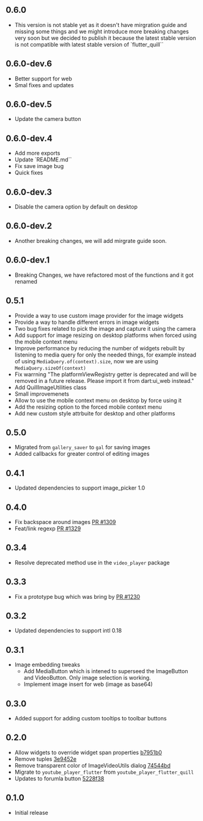 ## 0.6.0
- This version is not stable yet as it doesn't have mirgration guide and missing some things and we might introduce more breaking changes very soon but we decided to publish it because the latest stable version is not compatible with latest stable version of `flutter_quill``

## 0.6.0-dev.6
- Better support for web
- Smal fixes and updates

## 0.6.0-dev.5
- Update the camera button

## 0.6.0-dev.4
- Add more exports
- Update `README.md``
- Fix save image bug
- Quick fixes

## 0.6.0-dev.3
- Disable the camera option by default on desktop

## 0.6.0-dev.2
- Another breaking changes, we will add mirgrate guide soon.

## 0.6.0-dev.1
- Breaking Changes, we have refactored most of the functions and it got renamed

## 0.5.1

- Provide a way to use custom image provider for the image widgets
- Provide a way to handle different errors in image widgets
- Two bug fixes related to pick the image and capture it using the camera
- Add support for image resizing on desktop platforms when forced using the mobile context menu
- Improve performance by reducing the number of widgets rebuilt by listening to media query for only the needed things, for example instead of using `MediaQuery.of(context).size`, now we are using `MediaQuery.sizeOf(context)`
- Fix warrning "The platformViewRegistry getter is deprecated and will be removed in a future release. Please import it from dart:ui_web instead."
- Add QuillImageUtilities class
- Small improvemenets
- Allow to use the mobile context menu on desktop by force using it
- Add the resizing option to the forced mobile context menu
- Add new custom style attrbuite for desktop and other platforms

## 0.5.0

- Migrated from `gallery_saver` to `gal` for saving images
- Added callbacks for greater control of editing images

## 0.4.1

- Updated dependencies to support image_picker 1.0

## 0.4.0

- Fix backspace around images [PR #1309](https://github.com/singerdmx/flutter-quill/pull/1309)
- Feat/link regexp [PR #1329](https://github.com/singerdmx/flutter-quill/pull/1329)

## 0.3.4

- Resolve deprecated method use in the `video_player` package

## 0.3.3

- Fix a prototype bug which was bring by [PR #1230](https://github.com/singerdmx/flutter-quill/pull/1230#issuecomment-1560597099)

## 0.3.2

- Updated dependencies to support intl 0.18

## 0.3.1

- Image embedding tweaks
  - Add MediaButton which is intened to superseed the ImageButton and VideoButton. Only image selection is working.
  - Implement image insert for web (image as base64)

## 0.3.0

- Added support for adding custom tooltips to toolbar buttons

## 0.2.0

- Allow widgets to override widget span properties [b7951b0](https://github.com/singerdmx/flutter-quill/commit/b7951b02c9086ea42e7aad6d78e6c9b0297562e5)
- Remove tuples [3e9452e](https://github.com/singerdmx/flutter-quill/commit/3e9452e675e8734ff50364c5f7b5d34088d5ff05)
- Remove transparent color of ImageVideoUtils dialog [74544bd](https://github.com/singerdmx/flutter-quill/commit/74544bd945a9d212ca1e8d6b3053dbecee22b720)
- Migrate to `youtube_player_flutter` from `youtube_player_flutter_quill`
- Updates to forumla button [5228f38](https://github.com/singerdmx/flutter-quill/commit/5228f389ba6f37d61d445cfe138c19fcf8766d71)

## 0.1.0

- Initial release
